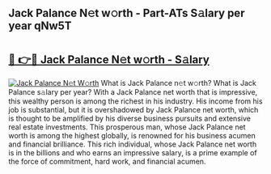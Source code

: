 ## Jack Palance N𝚎t w𝚘rth - Part-ATs S𝚊lary per year qNw5T

# <h2><a href="http://gc48on.nevu.top/?p=Jack+Palance">🔗 👉🔴 Jack Palance N𝚎t w𝚘rth - S𝚊lary</a></h2>

[![Jack Palance N𝚎t W𝚘rth](https://i.imgur.com/Oavwk0R.jpeg)](http://gc48on.nevu.top/?p=Jack+Palance)
What is Jack Palance n𝚎t w𝚘rth? What is Jack Palance s𝚊lary per year?
With a Jack Palance net worth that is impressive, this wealthy person is among the richest in his industry. His income from his job is substantial, but it is overshadowed by Jack Palance net worth, which is thought to be amplified by his diverse business pursuits and extensive real estate investments. This prosperous man, whose Jack Palance net worth is among the highest globally, is renowned for his business acumen and financial brilliance. This rich individual, whose Jack Palance net worth is in the billions and who earns an impressive salary, is a prime example of the force of commitment, hard work, and financial acumen.
